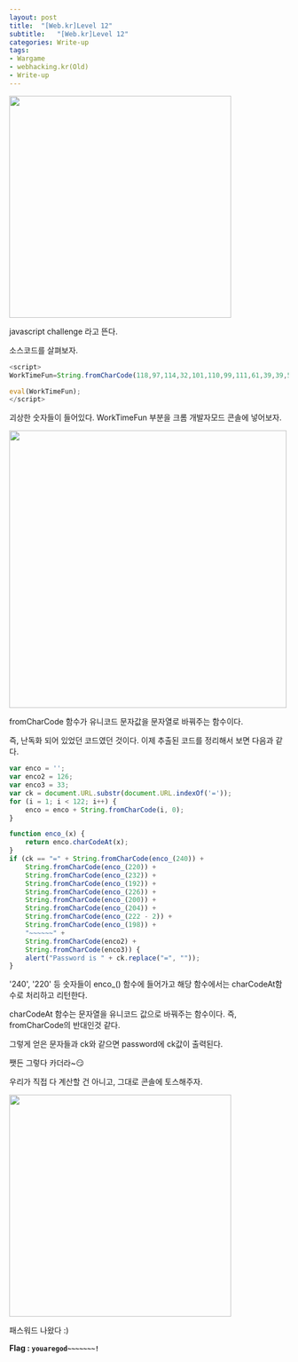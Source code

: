 ```yaml
---
layout: post
title:  "[Web.kr]Level 12"
subtitle:   "[Web.kr]Level 12"
categories: Write-up
tags:
- Wargame
- webhacking.kr(Old)
- Write-up
---
```


<img src="http://eliez3r.synology.me/assets/img/writeup/webkr/Level 12/image-20180731074944555.png" width="400px">

javascript challenge 라고 뜬다.



소스코드를 살펴보자.



```js
<script>
WorkTimeFun=String.fromCharCode(118,97,114,32,101,110,99,111,61,39,39,59,13,10,118,97,114,32,101,110,99,111,50,61,49,50,54,59,13,10,118,97,114,32,101,110,99,111,51,61,51,51,59,13,10,118,97,114,32,99,107,61,100,111,99,117,109,101,110,116,46,85,82,76,46,115,117,98,115,116,114,40,100,111,99,117,109,101,110,116,46,85,82,76,46,105,110,100,101,120,79,102,40,39,61,39,41,41,59,13,10,32,13,10,32,13,10,102,111,114,40,105,61,49,59,105,60,49,50,50,59,105,43,43,41,13,10,123,13,10,101,110,99,111,61,101,110,99,111,43,83,116,114,105,110,103,46,102,114,111,109,67,104,97,114,67,111,100,101,40,105,44,48,41,59,13,10,125,13,10,32,13,10,102,117,110,99,116,105,111,110,32,101,110,99,111,95,40,120,41,13,10,123,13,10,114,101,116,117,114,110,32,101,110,99,111,46,99,104,97,114,67,111,100,101,65,116,40,120,41,59,13,10,125,13,10,32,13,10,105,102,40,99,107,61,61,34,61,34,43,83,116,114,105,110,103,46,102,114,111,109,67,104,97,114,67,111,100,101,40,101,110,99,111,95,40,50,52,48,41,41,43,83,116,114,105,110,103,46,102,114,111,109,67,104,97,114,67,111,100,101,40,101,110,99,111,95,40,50,50,48,41,41,43,83,116,114,105,110,103,46,102,114,111,109,67,104,97,114,67,111,100,101,40,101,110,99,111,95,40,50,51,50,41,41,43,83,116,114,105,110,103,46,102,114,111,109,67,104,97,114,67,111,100,101,40,101,110,99,111,95,40,49,57,50,41,41,43,83,116,114,105,110,103,46,102,114,111,109,67,104,97,114,67,111,100,101,40,101,110,99,111,95,40,50,50,54,41,41,43,83,116,114,105,110,103,46,102,114,111,109,67,104,97,114,67,111,100,101,40,101,110,99,111,95,40,50,48,48,41,41,43,83,116,114,105,110,103,46,102,114,111,109,67,104,97,114,67,111,100,101,40,101,110,99,111,95,40,50,48,52,41,41,43,83,116,114,105,110,103,46,102,114,111,109,67,104,97,114,67,111,100,101,40,101,110,99,111,95,40,50,50,50,45,50,41,41,43,83,116,114,105,110,103,46,102,114,111,109,67,104,97,114,67,111,100,101,40,101,110,99,111,95,40,49,57,56,41,41,43,34,126,126,126,126,126,126,34,43,83,116,114,105,110,103,46,102,114,111,109,67,104,97,114,67,111,100,101,40,101,110,99,111,50,41,43,83,116,114,105,110,103,46,102,114,111,109,67,104,97,114,67,111,100,101,40,101,110,99,111,51,41,41,13,10,123,13,10,97,108,101,114,116,40,34,80,97,115,115,119,111,114,100,32,105,115,32,34,43,99,107,46,114,101,112,108,97,99,101,40,34,61,34,44,34,34,41,41,59,13,10,125,13,10);

eval(WorkTimeFun);
</script>
```

괴상한 숫자들이 들어있다. WorkTimeFun 부분을 크롬 개발자모드 콘솔에 넣어보자.



<img src="http://eliez3r.synology.me/assets/img/writeup/webkr/Level 12/image-20180731075138155.png" width="500px">

fromCharCode 함수가 유니코드 문자값을 문자열로 바꿔주는 함수이다.

즉, 난독화 되어 있었던 코드였던 것이다. 이제 추출된 코드를 정리해서 보면 다음과 같다.



```js
var enco = '';
var enco2 = 126;
var enco3 = 33;
var ck = document.URL.substr(document.URL.indexOf('='));
for (i = 1; i < 122; i++) {
    enco = enco + String.fromCharCode(i, 0);
}

function enco_(x) {
    return enco.charCodeAt(x);
}
if (ck == "=" + String.fromCharCode(enco_(240)) + 
    String.fromCharCode(enco_(220)) + 
    String.fromCharCode(enco_(232)) + 
    String.fromCharCode(enco_(192)) + 
    String.fromCharCode(enco_(226)) + 
    String.fromCharCode(enco_(200)) + 
    String.fromCharCode(enco_(204)) + 
    String.fromCharCode(enco_(222 - 2)) + 
    String.fromCharCode(enco_(198)) + 
    "~~~~~~" + 
    String.fromCharCode(enco2) + 
    String.fromCharCode(enco3)) {
    alert("Password is " + ck.replace("=", ""));
}
```

'240', '220' 등 숫자들이 enco_() 함수에 들어가고 해당 함수에서는 charCodeAt함수로 처리하고 리턴한다.

charCodeAt 함수는 문자열을 유니코드 값으로 바꿔주는 함수이다. 즉, fromCharCode의 반대인것 같다.

그렇게 얻은 문자들과 ck와 같으면 password에 ck값이 출력된다.



쨋든 그렇다 카더라~😏

우리가 직접 다 계산할 건 아니고, 그대로 콘솔에 토스해주자.



<img src="http://eliez3r.synology.me/assets/img/writeup/webkr/Level 12/image-20180731075818370.png" width="400px">



패스워드 나왔다 :)



**Flag : `youaregod~~~~~~~!`**

